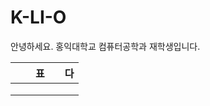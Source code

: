 # K-LI-O
안녕하세요. 홍익대학교 컴퓨터공학과 재학생입니다.

|   |   | 표 |   | 다 |
|---|---|----|---|----|
|   |   |    |   |    |
|   |   |    |   |    |
|   |   |    |   |    | #test


